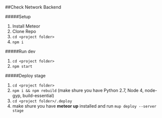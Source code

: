 ##Check Network Backend

#####Setup
1. Install Meteor
2. Clone Repo
3. `cd <project folder>`
4. `npm i`


#####Run dev
1. `cd <project folder>`
2. `npm start`

#####Deploy stage
1. `cd <project folder>`
2. `npm i && npm rebuild` (make shure you have Python 2.7, Node 4, node-gyp, build-essential)
3. `cd <project folder>/.deploy`
4. make shure you have **meteor up** installed and run `mup deploy --server stage`

